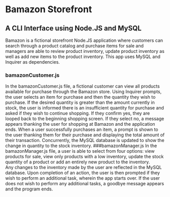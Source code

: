# Bamazon Storefront  
## A CLI Interface using Node.JS and MySQL
Bamazon is a fictional storefront Node.JS application where customers can search through a product catalog and purchase items for sale and managers are able to review product inventory, update product inventory as well as add new items to the product inventory. This app uses MySQL and Inquirer as dependencies.  
### bamazonCustomer.js
In the bamazonCustomer.js file, a fictional customer can view all products available for purchase through the Bamazon store.  Using Inquirer prompts, the user selects an item for purchase and then the quantity they wish to purchase.  If the desired quantity is greater than the amount currently in stock, the user is informed there is an insufficient quantity for purchase and asked if they wish to continue shopping.  If they confirm yes, they are looped back to the beginning shopping screen.  If they select no, a message appears thanking the user for shopping at Bamazon and the application ends.
When a user successfully purchases an item, a prompt is shown to the user thanking them for their purchase and displaying the total amount of their transaction.  Concurrently, the MySQL database is updated to show the change in quantity to the stock inventory.
###bamazonManager.js
In the bamazonManager.js file, a user is able to select from four options: view products for sale, view only products with a low inventory, update the stock quantity of a product or add an entirely new product to the inventory.  
Any changes to the inventory made by the user are reflected in the MySQL database.  Upon completion of an action, the user is then prompted if they wish to perform an additional task, wherein the app starts over.  If the user does not wish to perform any additional tasks, a goodbye message appears and the program ends.

